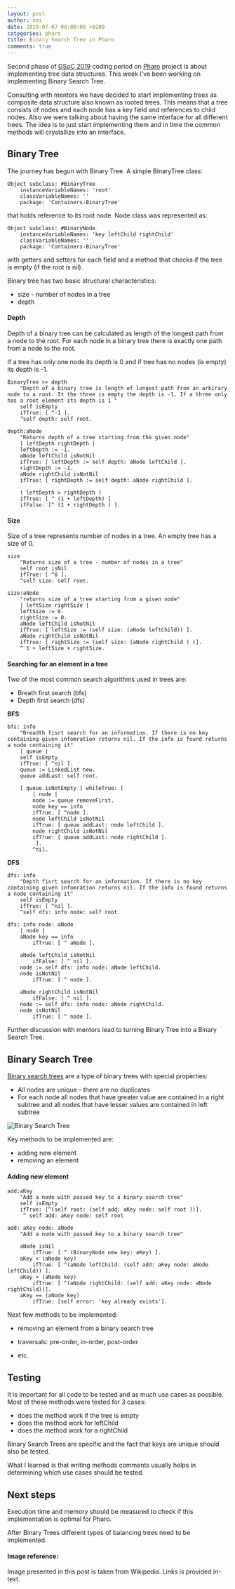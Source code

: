 ```yaml
---
layout: post
author: smi
date: 2019-07-07 08:00:00 +0200
categories: pharo
title: Binary Search Tree in Pharo
comments: true
---
```




Second phase of  [GSoC 2019](<https://summerofcode.withgoogle.com/>) coding period on [Pharo](<http://pharo.org/>) project is about implementing tree data structures. This week I've been working on implementing Binary Search Tree.

Consulting with mentors we have decided to start implementing trees as composite data structure also known as rooted trees. This means that a tree consists of nodes and each node has a key field and references to child nodes.  Also we were talking about having the same interface for all different trees. The idea is to just start implementing them and in time the common methods will crystallize into an interface.

## Binary Tree

The journey has begun with Binary Tree.  A simple BinaryTree class:

```
Object subclass: #BinaryTree
	instanceVariableNames: 'root'
	classVariableNames: ''
	package: 'Containers-BinaryTree'
```

that holds reference to its root node. Node class was represented as:

```
Object subclass: #BinaryNode
	instanceVariableNames: 'key leftChild rightChild'
	classVariableNames: ''
	package: 'Containers-BinaryTree'
```

 with getters and setters for each field and a method that checks if the tree is empty (if the root is nil).

Binary tree has two basic structural characteristics:

* size - number of nodes in a tree
* depth

#### Depth

Depth of a binary tree can be calculated as length of the longest path from a node to the root. For each node in a binary tree there is exactly one path from a node to the root.

If a tree has only one node its depth is 0 and if tree has no nodes (is empty) its depth is -1.

```
BinaryTree >> depth
	"Depth of a binary tree is length of longest path from an arbirary node to a root. It the three is empty the depth is -1. If a three only has a root element its depth is 1 "
	self isEmpty 
	ifTrue: [ ^-1 ].
	^self depth: self root.
```

```
depth:aNode
	"Returns depth of a tree starting from the given node"
	| leftDepth rightDepth |
	leftDepth := -1.
	aNode leftChild isNotNil 
	ifTrue: [ leftDepth := self depth: aNode leftChild ].
	rightDepth := -1.
	aNode rightChild isNotNil 
	ifTrue: [ rightDepth := self depth: aNode rightChild ].
	
	( leftDepth > rightDepth )
	ifTrue: [ ^ (1 + leftDepth) ]
	ifFalse: [^ (1 + rightDepth ) ].
```



#### Size

Size of a tree represents number of nodes in a tree. An empty tree has a size of 0.

```
size
	"Returns size of a tree - number of nodes in a tree"
	self root isNil 
	ifTrue: [ ^0 ].
	^self size: self root.
```

```
size:aNode
	"returns size of a tree starting from a given node"
	| leftSize rightSize |
	leftSize := 0.
	rightSize := 0.
	aNode leftChild isNotNil 
	ifTrue: [ leftSize := (self size: (aNode leftChild)) ].
	aNode rightChild isNotNil
	ifTrue: [ rightSize := (self size: (aNode rightChild ) )].
	^ 1 + leftSize + rightSize.
```



#### Searching for an element in a tree

Two of the most common search algorithms used in trees are:

* Breath first search (bfs)
* Depth first search (dfs)

**BFS**

```
bfs: info
	"Breadth fisrt search for an information. If there is no key containing given infomration returns nil. If the info is found returns a node containing it"
	| queue |
	self isEmpty 
	ifTrue: [ ^nil ].
	queue := LinkedList new.
	queue addLast: self root.
	
	[ queue isNotEmpty ] whileTrue: [ 
		| node |
		node := queue removeFirst.
		node key == info  
		ifTrue: [ ^node ].
		node leftChild isNotNil 
		ifTrue: [ queue addLast: node leftChild ].
		node rightChild isNotNil
		ifTrue: [ queue addLast: node rightChild ].
		 ].
		^nil.
```

**DFS**

```
dfs: info
	"Depth fisrt search for an information. If there is no key containing given infomration returns nil. If the info is found returns a node containing it"
	self isEmpty 
	ifTrue: [ ^nil ].
	^self dfs: info node: self root.
```

```
dfs: info node: aNode
	| node |
	aNode key == info
		ifTrue: [ ^ aNode ].
		
	aNode leftChild isNotNil
		ifFalse: [ ^ nil ].
	node := self dfs: info node: aNode leftChild.
	node isNotNil
		ifTrue: [ ^ node ].
		
	aNode rightChild isNotNil
		ifFalse: [ ^ nil ].
	node := self dfs: info node: aNode rightChild.
	node isNotNil
		ifTrue: [ ^ node ].
```



Further discussion with mentors lead to turning Binary Tree into a Binary Search Tree.

## Binary Search Tree

[Binary search trees](https://en.wikipedia.org/wiki/Binary_search_tree) are a type of binary trees  with special properties:

* All nodes are unique - there are no duplicates
* For each node all nodes that have greater value are contained in a right subtree and all nodes that have lesser values are contained in left subtree

![Binary Search Tree](https://upload.wikimedia.org/wikipedia/commons/thumb/d/da/Binary_search_tree.svg/450px-Binary_search_tree.svg.png)



Key methods to be implemented are:

* adding new element
* removing an element



#### Adding new element

```
add:aKey
	"Add a node with passed key to a binary search tree"
	self isEmpty
	ifTrue: [^(self root: (self add: aKey node: self root ))].
	 ^ self add: aKey node: self root
```

```
add: aKey node: aNode
	"Add a node with passed key to a binary search tree"

	aNode isNil
		ifTrue: [ ^ (BinaryNode new key: aKey) ].
	aKey < (aNode key)
		ifTrue: [ ^(aNode leftChild: (self add: aKey node: aNode leftChild)) ].
	aKey > (aNode key)
		ifTrue: [ ^(aNode rightChild: (self add: aKey node: aNode rightChild))].
	aKey == (aNode key)
		ifTrue: [self error: 'key already exists'].
```



Next few methods to be implemented:

* removing an element from a binary search tree

* traversals:  pre-order, in-order, post-order

* etc. 

  

## Testing

It is important for all code to be tested and as much use cases as possible. Most of these methods were tested for 3 cases:

* does the method work if the tree is empty
* does the method work for leftChild
* does the method work for a rightChild

Binary Search Trees are specific and the fact that keys are unique should also be tested.

What I learned is that writing methods comments usually helps in determining which use cases should be tested.

## Next steps

Execution time and memory should be measured to check if this implementation is optimal for Pharo.

After Binary Trees different types of balancing trees need to be implemented. 



#### Image reference: 

Image presented in this post is taken from Wikipedia. Links is provided in-text. 

